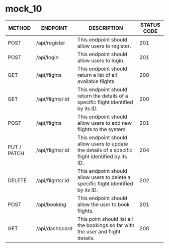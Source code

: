 # mock_10
| METHOD | ENDPOINT | DESCRIPTION | STATUS CODE |
| --- | --- | --- | --- |
| POST | /api/register | This endpoint should allow users to register. | 201 |
| POST | /api/login | This endpoint should allow users to login. | 201 |
| GET | /api/flights | This endpoint should return a list of all available flights. | 200 |
| GET | /api/flights/:id | This endpoint should return the details of a specific flight identified by its ID. | 200 |
| POST | /api/flights | This endpoint should allow users to add new flights to the system. | 201 |
| PUT / PATCH | /api/flights/:id | This endpoint should allow users to update the details of a specific flight identified by its ID. | 204 |
| DELETE | /api/flights/:id | This endpoint should allow users to delete a specific flight identified by its ID. | 202 |
| POST | /api/booking | This endpoint should allow the user to book flights. | 201 |
| GET | /api/dashboard | This point should list all the bookings so far with the user and flight details. | 200 |
